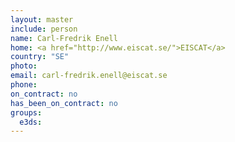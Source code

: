 ```yaml
---
layout: master
include: person
name: Carl-Fredrik Enell
home: <a href="http://www.eiscat.se/">EISCAT</a>
country: "SE"
photo:
email: carl-fredrik.enell@eiscat.se
phone:
on_contract: no
has_been_on_contract: no
groups:
  e3ds:
---
```

